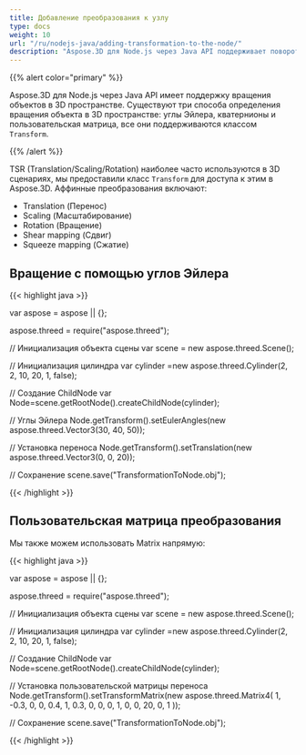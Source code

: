 ```yaml
---
title: Добавление преобразования к узлу
type: docs
weight: 10
url: "/ru/nodejs-java/adding-transformation-to-the-node/"
description: "Aspose.3D для Node.js через Java API поддерживает поворот объектов в 3D пространстве. Существует три способа определения поворота объекта в 3D пространстве: углы Эйлера, кватернионы и пользовательская матрица, все они поддерживаются классом Transform."
---
```


{{% alert color="primary" %}}

Aspose.3D для Node.js через Java API имеет поддержку вращения объектов в 3D пространстве. Существуют три способа определения вращения объекта в 3D пространстве: углы Эйлера, кватернионы и пользовательская матрица, все они поддерживаются классом `Transform`.

{{% /alert %}}

TSR (Translation/Scaling/Rotation) наиболее часто используются в 3D сценариях, мы предоставили класс `Transform` для доступа к этим в Aspose.3D. Аффинные преобразования включают:

- Translation (Перенос)
- Scaling (Масштабирование)
- Rotation (Вращение)
- Shear mapping (Сдвиг)
- Squeeze mapping (Сжатие)

## **Вращение с помощью углов Эйлера**

{{< highlight java >}}

var aspose = aspose || {};

aspose.threed = require("aspose.threed");

// Инициализация объекта сцены
var scene = new aspose.threed.Scene();

// Инициализация цилиндра
var cylinder =new aspose.threed.Cylinder(2, 2, 10, 20, 1, false);

// Создание ChildNode
var Node=scene.getRootNode().createChildNode(cylinder);

// Углы Эйлера
Node.getTransform().setEulerAngles(new aspose.threed.Vector3(30, 40, 50));

// Установка переноса
Node.getTransform().setTranslation(new aspose.threed.Vector3(0, 0, 20));

// Сохранение
scene.save("TransformationToNode.obj");

{{< /highlight >}}

## **Пользовательская матрица преобразования**
Мы также можем использовать Matrix напрямую:

{{< highlight java >}}

var aspose = aspose || {};

aspose.threed = require("aspose.threed");

// Инициализация объекта сцены
var scene = new aspose.threed.Scene();

// Инициализация цилиндра
var cylinder =new aspose.threed.Cylinder(2, 2, 10, 20, 1, false);

// Создание ChildNode
var Node=scene.getRootNode().createChildNode(cylinder);

// Установка пользовательской матрицы переноса
Node.getTransform().setTransformMatrix(new aspose.threed.Matrix4(
    1, -0.3, 0, 0,
    0.4, 1, 0.3, 0,
    0, 0, 1, 0,
    0, 20, 0, 1
));

// Сохранение
scene.save("TransformationToNode.obj");

{{< /highlight >}}
